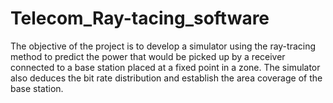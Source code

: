 # Telecom_Ray-tacing_software

The objective of the project is to develop a simulator using the ray-tracing method to predict the power that would be picked up by a receiver connected to a base station placed at a fixed point in a zone.
The simulator also deduces the bit rate distribution and establish the area coverage of the base station.